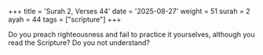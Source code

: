+++
title = 'Surah 2, Verses 44'
date = '2025-08-27'
weight = 51
surah = 2
ayah = 44
tags = ["scripture"]
+++

Do you preach righteousness and fail to practice it yourselves, although you read the Scripture? Do you not understand?